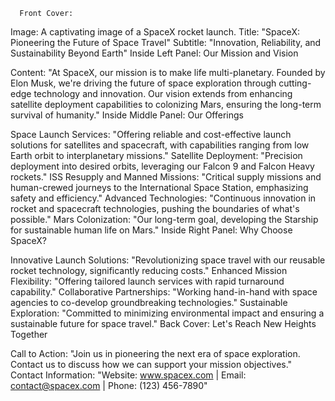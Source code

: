       Front Cover:

Image: A captivating image of a SpaceX rocket launch.
Title: "SpaceX: Pioneering the Future of Space Travel"
Subtitle: "Innovation, Reliability, and Sustainability Beyond Earth"
Inside Left Panel: Our Mission and Vision

Content: "At SpaceX, our mission is to make life multi-planetary. Founded by Elon Musk, we're driving the future of space exploration through cutting-edge technology and innovation. Our vision extends from enhancing satellite deployment capabilities to colonizing Mars, ensuring the long-term survival of humanity."
Inside Middle Panel: Our Offerings

Space Launch Services: "Offering reliable and cost-effective launch solutions for satellites and spacecraft, with capabilities ranging from low Earth orbit to interplanetary missions."
Satellite Deployment: "Precision deployment into desired orbits, leveraging our Falcon 9 and Falcon Heavy rockets."
ISS Resupply and Manned Missions: "Critical supply missions and human-crewed journeys to the International Space Station, emphasizing safety and efficiency."
Advanced Technologies: "Continuous innovation in rocket and spacecraft technologies, pushing the boundaries of what's possible."
Mars Colonization: "Our long-term goal, developing the Starship for sustainable human life on Mars."
Inside Right Panel: Why Choose SpaceX?

Innovative Launch Solutions: "Revolutionizing space travel with our reusable rocket technology, significantly reducing costs."
Enhanced Mission Flexibility: "Offering tailored launch services with rapid turnaround capability."
Collaborative Partnerships: "Working hand-in-hand with space agencies to co-develop groundbreaking technologies."
Sustainable Exploration: "Committed to minimizing environmental impact and ensuring a sustainable future for space travel."
Back Cover: Let's Reach New Heights Together

Call to Action: "Join us in pioneering the next era of space exploration. Contact us to discuss how we can support your mission objectives."
Contact Information: "Website: www.spacex.com | Email: contact@spacex.com | Phone: (123) 456-7890"

